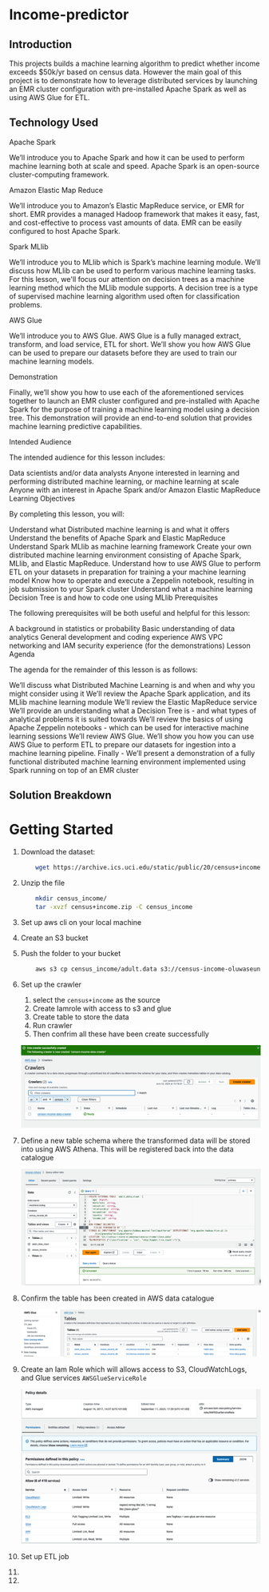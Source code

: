 # Income-predictor

## Introduction 
This projects builds a machine learning algorithm to predict whether income exceeds $50k/yr based on census data. However the main goal of this project is to demonstrate how to leverage distributed services by launching an EMR cluster configuration with pre-installed Apache Spark as well as using AWS Glue for ETL.


## Technology Used

Apache Spark

We’ll introduce you to Apache Spark and how it can be used to perform machine learning both at scale and speed. Apache Spark is an open-source cluster-computing framework.

Amazon Elastic Map Reduce

We’ll introduce you to Amazon’s Elastic MapReduce service, or EMR for short. EMR provides a managed Hadoop framework that makes it easy, fast, and cost-effective to process vast amounts of data. EMR can be easily configured to host Apache Spark.

Spark MLlib

We’ll introduce you to MLlib which is Spark’s machine learning module. We’ll discuss how MLlib can be used to perform various machine learning tasks. For this lesson, we'll focus our attention on decision trees as a machine learning method which the MLlib module supports. A decision tree is a type of supervised machine learning algorithm used often for classification problems.

AWS Glue

We’ll introduce you to AWS Glue. AWS Glue is a fully managed extract, transform, and load service, ETL for short. We’ll show you how AWS Glue can be used to prepare our datasets before they are used to train our machine learning models.

Demonstration

Finally, we’ll show you how to use each of the aforementioned services together to launch an EMR cluster configured and pre-installed with Apache Spark for the purpose of training a machine learning model using a decision tree. This demonstration will provide an end-to-end solution that provides machine learning predictive capabilities.

Intended Audience

The intended audience for this lesson includes:

Data scientists and/or data analysts
Anyone interested in learning and performing distributed machine learning, or machine learning at scale
Anyone with an interest in Apache Spark and/or Amazon Elastic MapReduce
Learning Objectives

By completing this lesson, you will: 

Understand what Distributed machine learning is and what it offers
Understand the benefits of Apache Spark and Elastic MapReduce
Understand Spark MLlib as machine learning framework
Create your own distributed machine learning environment consisting of Apache Spark, MLlib, and Elastic MapReduce.
Understand how to use AWS Glue to perform ETL on your datasets in preparation for training a your machine learning model
Know how to operate and execute a Zeppelin notebook, resulting in job submission to your Spark cluster
Understand what a machine learning Decision Tree is and how to code one using MLlib
Prerequisites

The following prerequisites will be both useful and helpful for this lesson:

A background in statistics or probability
Basic understanding of data analytics
General development and coding experience
AWS VPC networking and IAM security experience (for the demonstrations)
Lesson Agenda

The agenda for the remainder of this lesson is as follows:

We’ll discuss what Distributed Machine Learning is and when and why you might consider using it
We’ll review the Apache Spark application, and its MLlib machine learning module
We’ll review the Elastic MapReduce service
We’ll provide an understanding what a Decision Tree is - and what types of analytical problems it is suited towards
We’ll review the basics of using Apache Zeppelin notebooks - which can be used for interactive machine learning sessions
We’ll review AWS Glue. We’ll show you how you can use AWS Glue to perform ETL to prepare our datasets for ingestion into a machine learning pipeline.
Finally - We’ll present a demonstration of a fully functional distributed machine learning environment implemented using Spark running on top of an EMR cluster

## Solution Breakdown

# Getting Started


1. Download the dataset:
    ```bash
        wget https://archive.ics.uci.edu/static/public/20/census+income.zip
    ```
2. Unzip the file 
    ```bash
        mkdir census_income/
        tar -xvzf census+income.zip -C census_income
    ```
3. Set up aws cli on your local machine 
4. Create an S3 bucket 
5. Push the folder to your bucket
    ```bash
        aws s3 cp census_income/adult.data s3://census-income-oluwaseun/census+income/ 
    ```
6. Set up the crawler 
   1. select the `census+income` as the source
   2. Create Iamrole with access to s3 and glue
   3. Create table to store the data
   4. Run crawler
   5. Then confrim all these have been create successfully
   
    ![crawler](./images/crawler.png)

7. Define a new table schema where the transformed data will be stored into using AWS Athena. This will be registered back into the data catalogue
   
    ![schema](./images/schema.png)

8. Confirm the table has been created in AWS data catalogue
   
    ![table](./images/table.png)

9.  Create an Iam Role which will allows access to S3, CloudWatchLogs, and Glue services `AWSGlueServiceRole`
    
    ![iamrole](./images/iamrole.png)
10. Set up ETL job 
11. 
12. 
